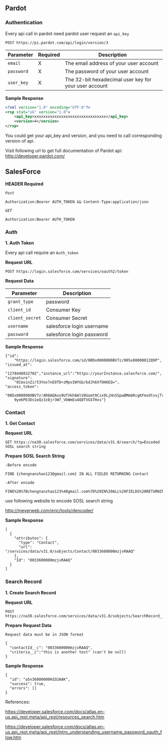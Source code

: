 ## Pardot

### Authentication
Every api call in pardot need pardot user request an ```api_key```

```POST https://pi.pardot.com/api/login/version/3```

Parameter | Required | Description
--------- | -------- | -----------
```email```|    X    | The email address of your user account
```password```| X    | The password of your user account
```user_key```| X    | The 32-bit hexadecimal user key for your user account

**Sample Response**
```xml
<?xml version="1.0" encoding="UTF-8"?>
<rsp stat="ok" version="1.0">
    <api_key>xxxxxxxxxxxxxxxxxxxxxxxxxxxxxxxx</api_key>
    <version>4</version>
</rsp>
```

You could get your api_key and version, and you need to call corresponding version of api.

Visit following url to get full documentation of Pardot api:
http://developer.pardot.com/

## SalesForce

**HEADER Required**

*`Post`*
 
```Authorization:Bearer AUTH_TOKEN && Content-Type:application/json```

*`GET`*

`Authorization:Bearer AUTH_TOKEN`
### Auth
**1. Auth Token**

Every api call require an `Auth_token`

**Request URL**
```
POST https://login.salesforce.com/services/oauth2/token
```
**Request Data**

Parameter | Description
--------- | -----------
`grant_type` | password
`client_id` | Consumer Key
`client_secret` | Consumer Secret
`username` | salesforce login username
`password` | salesforce login password

**Sample Response**
```
{"id":
    "https://login.salesforce.com/id/00Dx0000000BV7z/005x00000012Q9P",
"issued_at":
    "1278448832702","instance_url":"https://yourInstance.salesforce.com/",
"signature":
    "0CmxinZir53Yex7nE0TD+zMpvIWYGb/bdJh6XfOH6EQ=",
"access_token":
    "00Dx0000000BV7z!AR8AQAxo9UfVkh8AlV0Gomt9Czx9LjHnSSpwBMmbRcgKFmxOtvxjTrKW1
    9ye6PE3Ds1eQz3z8jr3W7_VbWmEu4Q8TVGSTHxs"}
```

### Contact
**1. Get Contact**

**Request URL**
```
GET https://na30.salesforce.com/services/data/v31.0/search/?q=Encoded SOSL search string
```
**Prepare SOSL Search String**

`-Before encode`

```
FIND {chengnanzhao123@gmail.com} IN ALL FIELDS RETURNING Contact
```

`-After encode`

```
FIND%20%7Bchengnanzhao123%40gmail.com%7D%20IN%20ALL%20FIELDS%20RETURNING%20Contact
```
use following website to encode SOSL search string

http://meyerweb.com/eric/tools/dencoder/

**Sample Response**

```
[
  {
    "attributes": {
      "type": "Contact",
      "url": "/services/data/v31.0/sobjects/Contact/0033600000mzjvRAAQ"
    },
    "Id": "0033600000mzjvRAAQ"
  }
]
```
### Search Record
**1. Create Search Record**

**Request URL**
```
POST https://na30.salesforce.com/services/data/v31.0/sobjects/SearchRecord__c
```
**Prepare Request Data**

`Request data must be in JSON format`
```
{
  "contactId__c": "0033600000mzjvRAAQ",
  "criteria__c":"this is another test" (can't be null)
}
```
**Sample Response**

```
{
  "id": "a5n36000000H1O2AAK",
  "success": true,
  "errors": []
}
```

References:

https://developer.salesforce.com/docs/atlas.en-us.api_rest.meta/api_rest/resources_search.htm

https://developer.salesforce.com/docs/atlas.en-us.api_rest.meta/api_rest/intro_understanding_username_password_oauth_flow.htm




